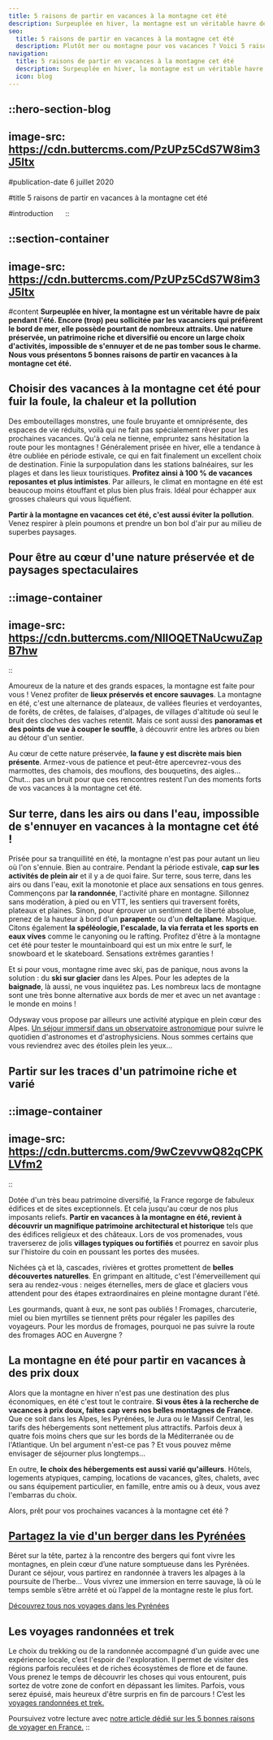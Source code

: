 ```yaml
---
title: 5 raisons de partir en vacances à la montagne cet été
description: Surpeuplée en hiver, la montagne est un véritable havre de paix pendant l'été. Encore (trop) peu sollicitée par les vacanciers qui préfèrent le bord de mer, elle possède pourtant de nombreux attraits. Une nature préservée, un patrimoine riche et diversifié ou encore un large choix d'activités, impossible de s'ennuyer et de ne pas tomber sous le charme. Nous vous présentons 5 bonnes raisons de partir en vacances à la montagne cet été.
seo:
  title: 5 raisons de partir en vacances à la montagne cet été
  description: Plutôt mer ou montagne pour vos vacances ? Voici 5 raisons de partir en vacances à la montagne cet été.
navigation:
  title: 5 raisons de partir en vacances à la montagne cet été
  description: Surpeuplée en hiver, la montagne est un véritable havre de paix pendant l'été. Encore (trop) peu sollicitée par les vacanciers qui préfèrent le bord de mer, elle possède pourtant de nombreux attraits. Une nature préservée, un patrimoine riche et diversifié ou encore un large choix d'activités, impossible de s'ennuyer et de ne pas tomber sous le charme. Nous vous présentons 5 bonnes raisons de partir en vacances à la montagne cet été.
  icon: blog
---
```


::hero-section-blog
---
image-src: https://cdn.buttercms.com/PzUPz5CdS7W8im3J5ltx
---
#publication-date
6 juillet 2020

#title
5 raisons de partir en vacances à la montagne cet été

#introduction
    
::

::section-container
---
image-src: https://cdn.buttercms.com/PzUPz5CdS7W8im3J5ltx
---
#content
**Surpeuplée en hiver, la montagne est un véritable havre de paix pendant l'été. Encore (trop) peu sollicitée par les vacanciers qui préfèrent le bord de mer, elle possède pourtant de nombreux attraits. Une nature préservée, un patrimoine riche et diversifié ou encore un large choix d'activités, impossible de s'ennuyer et de ne pas tomber sous le charme. Nous vous présentons 5 bonnes raisons de partir en vacances à la montagne cet été.**

## Choisir des vacances à la montagne cet été pour fuir la foule, la chaleur et la pollution

Des embouteillages monstres, une foule bruyante et omniprésente, des espaces de vie réduits, voilà qui ne fait pas spécialement rêver pour les prochaines vacances. Qu'à cela ne tienne, empruntez sans hésitation la route pour les montagnes ! Généralement prisée en hiver, elle a tendance à être oubliée en période estivale, ce qui en fait finalement un excellent choix de destination. Finie la surpopulation dans les stations balnéaires, sur les plages et dans les lieux touristiques. **Profitez ainsi à 100 % de vacances reposantes et plus intimistes**. Par ailleurs, le climat en montagne en été est beaucoup moins étouffant et plus bien plus frais. Idéal pour échapper aux grosses chaleurs qui vous liquéfient.

**Partir à la montagne en vacances cet été, c'est aussi éviter la pollution**. Venez respirer à plein poumons et prendre un bon bol d'air pur au milieu de superbes paysages.

## Pour être au cœur d'une nature préservée et de paysages spectaculaires

::image-container
---
image-src: https://cdn.buttercms.com/NIIOQETNaUcwuZapB7hw
---
::

Amoureux de la nature et des grands espaces, la montagne est faite pour vous ! Venez profiter de **lieux préservés et encore sauvages**. La montagne en été, c'est une alternance de plateaux, de vallées fleuries et verdoyantes, de forêts, de crêtes, de falaises, d'alpages, de villages d'altitude où seul le bruit des cloches des vaches retentit. Mais ce sont aussi des **panoramas et des points de vue à couper le souffle**, à découvrir entre les arbres ou bien au détour d'un sentier.

Au cœur de cette nature préservée, **la faune y est discrète mais bien présente**. Armez-vous de patience et peut-être apercevrez-vous des marmottes, des chamois, des mouflons, des bouquetins, des aigles… Chut… pas un bruit pour que ces rencontres restent l'un des moments forts de vos vacances à la montagne cet été.

## Sur terre, dans les airs ou dans l'eau, impossible de s'ennuyer en vacances à la montagne cet été !

Prisée pour sa tranquillité en été, la montagne n'est pas pour autant un lieu où l'on s'ennuie. Bien au contraire. Pendant la période estivale, **cap sur les activités de plein air** et il y a de quoi faire. Sur terre, sous terre, dans les airs ou dans l'eau, exit la monotonie et place aux sensations en tous genres. Commençons par **la randonnée**, l'activité phare en montagne. Sillonnez sans modération, à pied ou en VTT, les sentiers qui traversent forêts, plateaux et plaines. Sinon, pour éprouver un sentiment de liberté absolue, prenez de la hauteur à bord d'un **parapent**e ou d'un **deltaplane**. Magique. Citons également **la spéléologie, l'escalade, la via ferrata et les sports en eaux vives** comme le canyoning ou le rafting. Profitez d'être à la montagne cet été pour tester le mountainboard qui est un mix entre le surf, le snowboard et le skateboard. Sensations extrêmes garanties !

Et si pour vous, montagne rime avec ski, pas de panique, nous avons la solution : du **ski sur glacier** dans les Alpes. Pour les adeptes de la **baignade**, là aussi, ne vous inquiétez pas. Les nombreux lacs de montagne sont une très bonne alternative aux bords de mer et avec un net avantage : le monde en moins !

Odysway vous propose par ailleurs une activité atypique en plein cœur des Alpes. [Un séjour immersif dans un observatoire astronomique](https://odysway.com/voyages/immersion-observatoire-astronomique?utm_source=Blog&utm_medium=SEO&utm_campaign=astronomie_alpes) pour suivre le quotidien d'astronomes et d'astrophysiciens. Nous sommes certains que vous reviendrez avec des étoiles plein les yeux… 

## Partir sur les traces d'un patrimoine riche et varié

::image-container
---
image-src: https://cdn.buttercms.com/9wCzevvwQ82qCPKLVfm2
---
::

Dotée d'un très beau patrimoine diversifié, la France regorge de fabuleux édifices et de sites exceptionnels. Et cela jusqu'au cœur de nos plus imposants reliefs. **Partir en vacances à la montagne en été, revient à découvrir un magnifique patrimoine architectural et historique** tels que des édifices religieux et des châteaux. Lors de vos promenades, vous traverserez de jolis **villages typiques ou fortifiés** et pourrez en savoir plus sur l'histoire du coin en poussant les portes des musées. 

Nichées çà et là, cascades, rivières et grottes promettent de **belles découvertes naturelles**. En grimpant en altitude, c'est l'émerveillement qui sera au rendez-vous : neiges éternelles, mers de glace et glaciers vous attendent pour des étapes extraordinaires en pleine montagne durant l'été.

Les gourmands, quant à eux, ne sont pas oubliés ! Fromages, charcuterie, miel ou bien myrtilles se tiennent prêts pour régaler les papilles des voyageurs. Pour les mordus de fromages, pourquoi ne pas suivre la route des fromages AOC en Auvergne ?     

## La montagne en été pour partir en vacances à des prix doux

Alors que la montagne en hiver n'est pas une destination des plus économiques, en été c'est tout le contraire. **Si vous êtes à la recherche de vacances à prix doux, faites cap vers nos belles montagnes de France**. Que ce soit dans les Alpes, les Pyrénées, le Jura ou le Massif Central, les tarifs des hébergements sont nettement plus attractifs. Parfois deux à quatre fois moins chers que sur les bords de la Méditerranée ou de l'Atlantique. Un bel argument n'est-ce pas ? Et vous pouvez même envisager de séjourner plus longtemps…

En outre, **le choix des hébergements est aussi varié qu'ailleurs**. Hôtels, logements atypiques, camping, locations de vacances, gîtes, chalets, avec ou sans équipement particulier, en famille, entre amis ou à deux, vous avez l'embarras du choix.

Alors, prêt pour vos prochaines vacances à la montagne cet été ?

## [Partagez la vie d'un berger dans les Pyrénées](https://odysway.com/voyages/sejour-berger-bearn)

Béret sur la tête, partez à la rencontre des bergers qui font vivre les montagnes, en plein cœur d’une nature somptueuse dans les Pyrénées. Durant ce séjour, vous partirez en randonnée à travers les alpages à la poursuite de l’herbe… Vous vivrez une immersion en terre sauvage, là où le temps semble s’être arrêté et où l’appel de la montagne reste le plus fort.

[Découvrez tous nos voyages dans les Pyrénées](https://odysway.com/destinations/sud-ouest) 

## Les voyages randonnées et trek

Le choix du trekking ou de la randonnée accompagné d'un guide avec une expérience locale, c’est l'espoir de l'exploration. Il permet de visiter des régions parfois reculées et de riches écosystèmes de flore et de faune. Vous prenez le temps de découvrir les choses qui vous entourent, puis sortez de votre zone de confort en dépassant les limites. Parfois, vous serez épuisé, mais heureux d'être surpris en fin de parcours ! C’est les [voyages randonnées et trek.](https://odysway.com/thematiques/trek-et-randonnee)

Poursuivez votre lecture avec [notre article dédié sur les 5 bonnes raisons de voyager en France.](https://odysway.com/5-bonnes-raisons-voyager-france)
::
